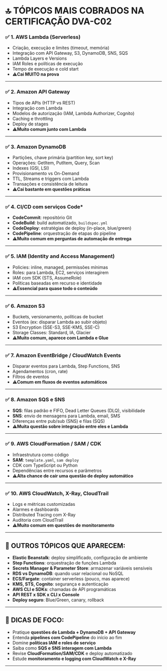 # 🔝 **TÓPICOS MAIS COBRADOS NA CERTIFICAÇÃO DVA-C02**

### ✅ **1. AWS Lambda (Serverless)**

* Criação, execução e limites (timeout, memória)
* Integração com API Gateway, S3, DynamoDB, SNS, SQS
* Lambda Layers e Versions
* IAM Roles e políticas de execução
* Tempo de execução e cold start
* **⚠️Cai MUITO na prova**

---

### ✅ **2. Amazon API Gateway**

* Tipos de APIs (HTTP vs REST)
* Integração com Lambda
* Modelos de autorização (IAM, Lambda Authorizer, Cognito)
* Caching e throttling
* Deploy de stages
* **⚠️Muito comum junto com Lambda**

---

### ✅ **3. Amazon DynamoDB**

* Partições, chave primária (partition key, sort key)
* Operações: GetItem, PutItem, Query, Scan
* Indexes (GSI, LSI)
* Provisionamento vs On-Demand
* TTL, Streams e triggers com Lambda
* Transações e consistência de leitura
* **⚠️Cai bastante em questões práticas**

---

### ✅ **4. CI/CD com serviços Code\***

* **CodeCommit**: repositório Git
* **CodeBuild**: build automatizado, `buildspec.yml`
* **CodeDeploy**: estratégias de deploy (in-place, blue/green)
* **CodePipeline**: orquestração de etapas do pipeline
* **⚠️Muito comum em perguntas de automação de entrega**

---

### ✅ **5. IAM (Identity and Access Management)**

* Policies: inline, managed, permissões mínimas
* Roles: para Lambda, EC2, serviços interagirem
* IAM com SDK (STS, AssumeRole)
* Políticas baseadas em recurso e identidade
* **⚠️Essencial para quase todo o conteúdo**

---

### ✅ **6. Amazon S3**

* Buckets, versionamento, políticas de bucket
* Eventos (ex: disparar Lambda ao subir objeto)
* S3 Encryption (SSE-S3, SSE-KMS, SSE-C)
* Storage Classes: Standard, IA, Glacier
* **⚠️Muito comum, aparece com Lambda e Glue**

---

### ✅ **7. Amazon EventBridge / CloudWatch Events**

* Disparar eventos para Lambda, Step Functions, SNS
* Agendamentos (cron, rate)
* Filtros de eventos
* **⚠️Comum em fluxos de eventos automáticos**

---

### ✅ **8. Amazon SQS e SNS**

* **SQS**: filas padrão e FIFO, Dead Letter Queues (DLQ), visibilidade
* **SNS**: envio de mensagens para Lambda, email, SMS
* Diferenças entre pub/sub (SNS) e filas (SQS)
* **⚠️Muita questão sobre integração entre eles e Lambda**

---

### ✅ **9. AWS CloudFormation / SAM / CDK**

* Infraestrutura como código
* **SAM**: `template.yaml`, `sam deploy`
* CDK com TypeScript ou Python
* Dependências entre recursos e parâmetros
* **⚠️Alta chance de cair uma questão de deploy automático**

---

### ✅ **10. AWS CloudWatch, X-Ray, CloudTrail**

* Logs e métricas customizadas
* Alarmes e dashboards
* Distributed Tracing com X-Ray
* Auditoria com CloudTrail
* **⚠️Muito comum em questões de monitoramento**

---

## 🎯 OUTROS TÓPICOS QUE APARECEM:

* **Elastic Beanstalk**: deploy simplificado, configuração de ambiente
* **Step Functions**: orquestração de funções Lambda
* **Secrets Manager & Parameter Store**: armazenar variáveis sensíveis
* **RDS vs DynamoDB**: quando usar relacional ou NoSQL
* **ECS/Fargate**: container serverless (pouco, mas aparece)
* **KMS, STS, Cognito**: segurança e autenticação
* **AWS CLI e SDKs**: chamadas de API programáticas
* **API REST x SDK x CLI x Console**
* **Deploy seguro**: Blue/Green, canary, rollback

---

## 🧠 DICAS DE FOCO:

* Pratique **questões de Lambda + DynamoDB + API Gateway**
* Entenda **pipelines com CodePipeline** do início ao fim
* Domine **políticas IAM e roles de serviço**
* Saiba como **SQS e SNS interagem com Lambda**
* Revise **CloudFormation/SAM/CDK** e deploy automatizado
* Estude **monitoramento e logging com CloudWatch e X-Ray**

---
